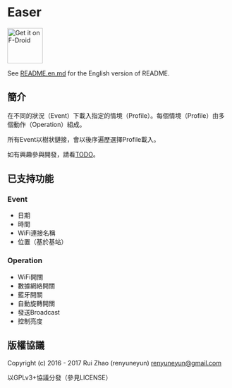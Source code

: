 Easer
=======
[<img src="https://f-droid.org/badge/get-it-on.png"
      alt="Get it on F-Droid"
      height="80">](https://f-droid.org/app/ryey.easer)

See [README.en.md](README.en.md) for the English version of README.

簡介
-----
在不同的狀況（Event）下載入指定的情境（Profile）。每個情境（Profile）由多個動作（Operation）組成。

所有Event以樹狀鏈接，會以後序遍歷選擇Profile載入。

如有興趣參與開發，請看[TODO](TODO)。

已支持功能
----------
### Event
* 日期
* 時間
* WiFi連接名稱
* 位置（基於基站）

### Operation
* WiFi開關
* 數據網絡開關
* 藍牙開關
* 自動旋轉開關
* 發送Broadcast
* 控制亮度

版權協議
-----
Copyright (c) 2016 - 2017 Rui Zhao (renyuneyun) <renyuneyun@gmail.com>

以GPLv3+協議分發（參見LICENSE）
